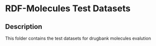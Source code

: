 # RDF-Molecules Test Datasets

## Description
This folder contains the test datasets for drugbank molecules evalution


